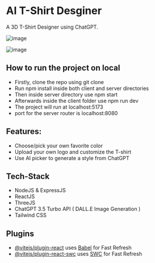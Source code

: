 # AI T-Shirt Desginer

A 3D T-Shirt Designer using ChatGPT.

![image](https://github.com/K0more/AI-Tshirt-Designer/assets/82630222/6dc32764-7d8e-4a4d-a00a-0c376c0ccf06)

![image](https://github.com/K0more/AI-Tshirt-Designer/assets/82630222/d4bcc0c0-e11b-4b62-b4ed-c24c658f4e1d)


## How to run the project on local 

- Firstly, clone the repo using git clone
- Run npm install inside both client and server directories
- Then inside server directory use npm start
- Afterwards inside the client folder use npm run dev
- The project will run at localhost:5173
- port for the server router is localhost:8080

## Features:

- Choose/pick your own favorite color
- Upload your own logo and customize the T-shirt
- Use AI picker to generate a style from ChatGPT 

## Tech-Stack
- NodeJS & ExpressJS
- ReactJS
- ThreeJS
- ChatGPT 3.5 Turbo API ( DALL.E Image Generation )
- Tailwind CSS


## Plugins
- [@vitejs/plugin-react](https://github.com/vitejs/vite-plugin-react/blob/main/packages/plugin-react/README.md) uses [Babel](https://babeljs.io/) for Fast Refresh
- [@vitejs/plugin-react-swc](https://github.com/vitejs/vite-plugin-react-swc) uses [SWC](https://swc.rs/) for Fast Refresh
